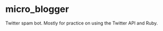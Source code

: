 micro_blogger
=============

Twitter spam bot.
Mostly for practice on using the Twitter API and Ruby.
